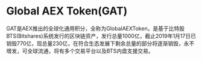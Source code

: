 # Global AEX Token(GAT)

GAT是AEX推出的全球化通用积分，全称为GlobalAEXToken，是基于比特股BTS(Bitshares)系统发行的区块链资产，发行总量1000亿，截止2019年1月17日已销毁770亿，现总量230亿，在符合生态发展下剩余总量的部分将逐渐销毁，永不增发，可全球流通，将有多个交易平台以及BTS内盘支援交易。

